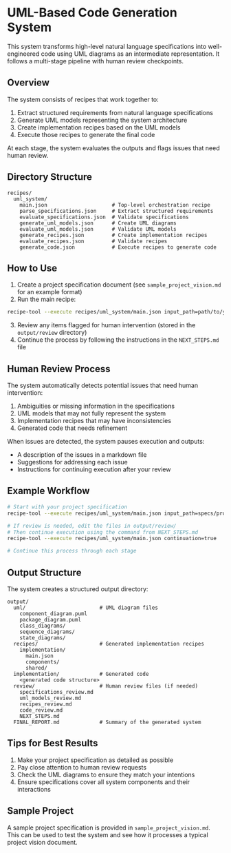# UML-Based Code Generation System

This system transforms high-level natural language specifications into well-engineered code using UML diagrams as an intermediate representation. It follows a multi-stage pipeline with human review checkpoints.

## Overview

The system consists of recipes that work together to:

1. Extract structured requirements from natural language specifications
2. Generate UML models representing the system architecture
3. Create implementation recipes based on the UML models
4. Execute those recipes to generate the final code

At each stage, the system evaluates the outputs and flags issues that need human review.

## Directory Structure

```
recipes/
  uml_system/
    main.json                     # Top-level orchestration recipe
    parse_specifications.json     # Extract structured requirements
    evaluate_specifications.json  # Validate specifications
    generate_uml_models.json      # Create UML diagrams
    evaluate_uml_models.json      # Validate UML models
    generate_recipes.json         # Create implementation recipes
    evaluate_recipes.json         # Validate recipes
    generate_code.json            # Execute recipes to generate code
```

## How to Use

1. Create a project specification document (see `sample_project_vision.md` for an example format)
2. Run the main recipe:

```bash
recipe-tool --execute recipes/uml_system/main.json input_path=path/to/your/specification.md
```

3. Review any items flagged for human intervention (stored in the `output/review` directory)
4. Continue the process by following the instructions in the `NEXT_STEPS.md` file

## Human Review Process

The system automatically detects potential issues that need human intervention:

1. Ambiguities or missing information in the specifications
2. UML models that may not fully represent the system
3. Implementation recipes that may have inconsistencies
4. Generated code that needs refinement

When issues are detected, the system pauses execution and outputs:
- A description of the issues in a markdown file
- Suggestions for addressing each issue
- Instructions for continuing execution after your review

## Example Workflow

```bash
# Start with your project specification
recipe-tool --execute recipes/uml_system/main.json input_path=specs/project_vision.md

# If review is needed, edit the files in output/review/
# Then continue execution using the command from NEXT_STEPS.md
recipe-tool --execute recipes/uml_system/main.json continuation=true

# Continue this process through each stage
```

## Output Structure

The system creates a structured output directory:

```
output/
  uml/                        # UML diagram files
    component_diagram.puml
    package_diagram.puml
    class_diagrams/
    sequence_diagrams/
    state_diagrams/
  recipes/                    # Generated implementation recipes
    implementation/
      main.json
      components/
      shared/
  implementation/             # Generated code
    <generated code structure>
  review/                     # Human review files (if needed)
    specifications_review.md
    uml_models_review.md
    recipes_review.md
    code_review.md
    NEXT_STEPS.md
  FINAL_REPORT.md             # Summary of the generated system
```

## Tips for Best Results

1. Make your project specification as detailed as possible
2. Pay close attention to human review requests
3. Check the UML diagrams to ensure they match your intentions
4. Ensure specifications cover all system components and their interactions

## Sample Project

A sample project specification is provided in `sample_project_vision.md`. This can be used to test the system and see how it processes a typical project vision document.
